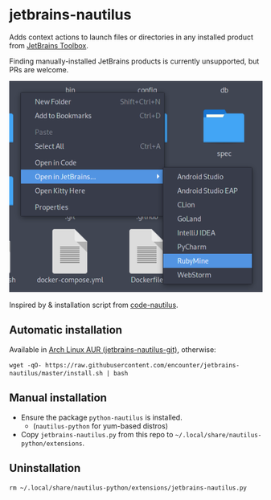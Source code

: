 # jetbrains-nautilus

Adds context actions to launch files or directories in any installed product
from [JetBrains Toolbox](https://www.jetbrains.com/toolbox-app).

Finding manually-installed JetBrains products is currently unsupported, but PRs are welcome.

![Screenshot](assets/screen.png)

Inspired by & installation script from [code-nautilus](https://github.com/harry-cpp/code-nautilus).

## Automatic installation

Available in [Arch Linux AUR (jetbrains-nautilus-git)](https://aur.archlinux.org/packages/jetbrains-nautilus-git), otherwise:

```
wget -qO- https://raw.githubusercontent.com/encounter/jetbrains-nautilus/master/install.sh | bash
```

## Manual installation

- Ensure the package `python-nautilus` is installed.
    - (`nautilus-python` for yum-based distros)
- Copy `jetbrains-nautilus.py` from this repo to `~/.local/share/nautilus-python/extensions`.

## Uninstallation

```
rm ~/.local/share/nautilus-python/extensions/jetbrains-nautilus.py
```
